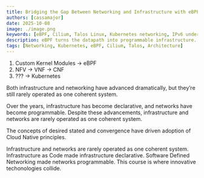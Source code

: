 ```yaml
---
title: Bridging the Gap Between Networking and Infrastructure with eBPF
authors: [cassamajor]
date: 2025-10-08
image: ./image.png
keywords: [eBPF, Cilium, Talos Linux, Kubernetes networking, IPv6 underlay, BGP, Service Function Chaining, Bare Metal Networking, CNF, netkit]
description: eBPF turns the datapath into programmable infrastructure. Here’s a practical blueprint for aligning pure L3 fabrics, Kubernetes, and CNFs so networks and platforms work as one system.
tags: [Networking, Kubernetes, eBPF, Cilium, Talos, Architecture]
---
```



1. Custom Kernel Modules -> eBPF
1. NFV -> VNF -> CNF
1. ??? -> Kubernetes

Both infrastructure and networking have advanced dramatically, but they’re still rarely operated as one coherent system.

Over the years, infrastructure has become declarative, and networks have become programmable.
Despite these advancements, infrastructure and networks are rarely operated as one coherent system.

The concepts of desired stated and convergence have driven adoption of Cloud Native principles.


Infrastructure and networks are rarely operated as one coherent system. Infrastructure as Code made infrastructure declarative. Software Defined Networking made networks programmable. This course is where innovative techonologies collide.

